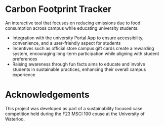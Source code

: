 # Carbon Footprint Tracker
An interactive tool that focuses on reducing emissions due to food consumption across campus while educating university students.
* Integration with the university Portal App to ensure accessibility, convenience, and a user-friendly aspect for students
* Incentives such as official store campus gift cards create a rewarding system, encouraging long-term participation while aligning with student preferences
* Raising awareness through fun facts aims to educate and involve students in sustainable practices, enhancing their overall campus experience

# Acknowledgements
This project was developed as part of a sustainability focused case competition held during the F23 MSCI 100 couse at the University of Waterloo. 
